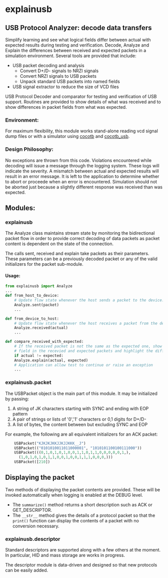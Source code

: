 # explainusb
## USB Protocol Analyzer: decode data transfers
Simplify learning and see what logical fields differ between actual with
expected results during testing and verification.
Decode, Analyze and Explain the differences between received and expected
packets in a simulation environment.
Several tools are provided that include:
- USB packet decoding and analysis
  * Convert D+/D- signals to NRZI signals
  * Convert NRZI signals to USB packets
  * Unpack standard USB packets into named fields
- USB signal extractor to reduce the size of VCD files

USB Protocol Decoder and comparator for testing and verification of USB
support. Routines are provided to show details of what was received and
to show differences in packet fields from what was expected.

### Environment:
For maximum flexibility, this module works stand-alone reading vcd signal dump
files or with a simulator using [cocotb](https://docs.cocotb.org/en/latest/) and
[cocotb_usb](https://github.com/antmicro/usb-test-suite-cocotb-usb).

### Design Philosophy:
No exceptions are thrown from this code.  Violations encountered while decoding
will issue a message through the logging system. These logs will indicate the
severity.  A mismatch between actual and expected results will result in an
error message.  It is left to the application to determine whether to abort or
proceede when an error is encountered.  Simulation should not be aborted just
because a slightly different response was received than was expected.

## Modules:
### explainusb
The Analyze class maintains stream state by monitoring the bidirectional packet
flow in order to provide correct decoding of data packets as packet content
is dependent on the state of the connection.

The calls sent, received and explain take packets as their parameters. These
parameters can be a previously decoded packet or any of the valid initializers
for the packet sub-module.

#### Usage:
```Python
from explainusb import Analyze
...
def from_host_to_device:
    # Update flow state whenever the host sends a packet to the device:
    Analyze.sent(packet)
    ...

def from_device_to_host:
    # Update flow state whenever the host receives a packet from the device:
    Analyze.received(actual)
    ...

def compare_received_with_expected:
    # If the received packet is not the same as the expected one, show each
    # field in the recevied and expected packets and highlight the differences.
    if actual != expected:
	Analyze.explain(actual, expected)
	# Application can allow test to continue or raise an exception
    ...
```

### explainusb.packet
The USBPacket object is the main part of this module. It may be initialized by
passing:
1. A string of JK characters starting with SYNC and ending with EOP pattern
2. A pair of strings or lists of '0','1' characters or 0,1 digits for D+/D-
3. A list of bytes, the content between but excluding SYNC and EOP

For example, the following are all equivalent initializers for an ACK packet:
```Python
    USBPacket("KJKJKJKKJJKJJKKK__J")
    USBPacket(("0101010011011000001", "1010101100100111000"))
    USBPacket(((0,1,0,1,0,1,0,0,1,1,0,1,1,0,0,0,0,0,1,),
	  (1,0,1,0,1,0,1,1,0,0,1,0,0,1,1,1,0,0,0,)))
    USBPacket([210])
```

## Displaying the packet
Two methods of displaying the packet contents are provided. These will be
invoked automatically when logging is enabled at the DEBUG level.
- The `summarize()` method returns a short description such as ACK or
GET_DESCRIPTOR.
- The `__str__` method gives the details of a protocol packet so that the
`print()` function can display the contents of a packet with no conversion
necessary.

### explainusb.descriptor
Standard descriptors are supported along with a few others at the moment.
In particular, HID and mass storage are works in progress.

The descriptor module is data-driven and designed so that new protocols can be
easily added.
